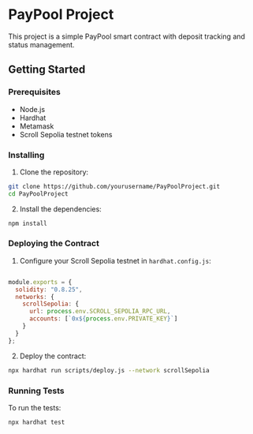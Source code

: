 # PayPool Project

This project is a simple PayPool smart contract with deposit tracking and status management.

## Getting Started

### Prerequisites

- Node.js
- Hardhat
- Metamask
- Scroll Sepolia testnet tokens

### Installing

1. Clone the repository:

```sh
git clone https://github.com/yourusername/PayPoolProject.git
cd PayPoolProject
```

2. Install the dependencies:

```sh
npm install
```

### Deploying the Contract

1. Configure your Scroll Sepolia testnet in `hardhat.config.js`:

```js

module.exports = {
  solidity: "0.8.25",
  networks: {
    scrollSepolia: {
      url: process.env.SCROLL_SEPOLIA_RPC_URL,
      accounts: [`0x${process.env.PRIVATE_KEY}`]
    }
  }
};

```

2. Deploy the contract:

```sh
npx hardhat run scripts/deploy.js --network scrollSepolia
```

### Running Tests

To run the tests:

```sh
npx hardhat test
```
